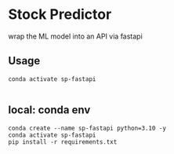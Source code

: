 # Stock Predictor

wrap the ML model into an API via fastapi 

## Usage

```
conda activate sp-fastapi


```

## local: conda env    
```
conda create --name sp-fastapi python=3.10 -y
conda activate sp-fastapi
pip install -r requirements.txt
```